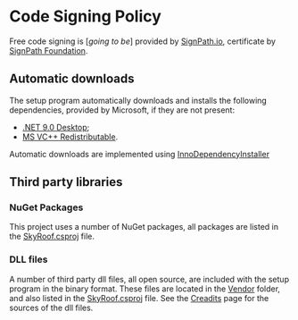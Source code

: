 # Code Signing Policy

Free code signing is [*going to be*] provided by 
[SignPath.io](https://signpath.io/), certificate by
[SignPath Foundation](https://signpath.org/).

## Automatic downloads

The setup program automatically downloads and installs the following dependencies, provided by Microsoft,
if they are not present:

- [.NET 9.0 Desktop](https://dotnet.microsoft.com/en-us/download/dotnet/9.0);
- [MS VC++ Redistributable](https://learn.microsoft.com/en-us/cpp/windows/latest-supported-vc-redist?view=msvc-170).

Automatic downloads are implemented using
[InnoDependencyInstaller](https://github.com/DomGries/InnoDependencyInstaller)

## Third party libraries

### NuGet Packages

This project uses a number of NuGet packages, all packages are listed in the [SkyRoof.csproj](./SkyRoof/SkyRoof.csproj) file.

### DLL files

A number of third party dll files, all open source, are included with the setup program in the binary format.
These files are located in the [Vendor](./Vendor/) folder, and also listed in the [SkyRoof.csproj](SkyRoof/SkyRoof.csproj) file.
See the [Creadits](./docs/credits.md) page for the sources of the dll files.
